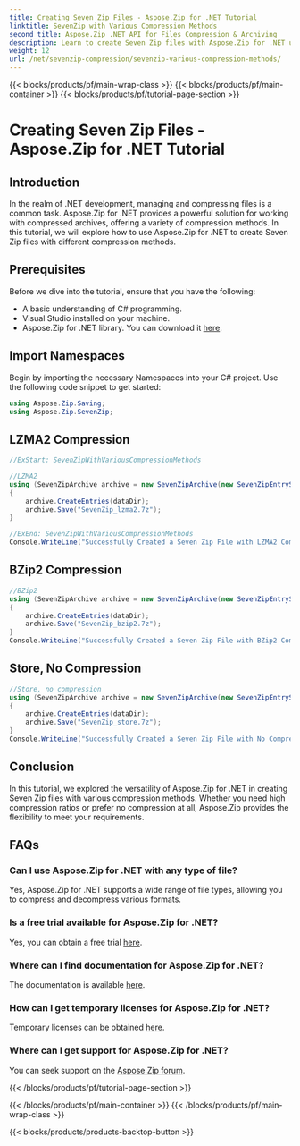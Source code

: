 ```yaml
---
title: Creating Seven Zip Files - Aspose.Zip for .NET Tutorial
linktitle: SevenZip with Various Compression Methods
second_title: Aspose.Zip .NET API for Files Compression & Archiving
description: Learn to create Seven Zip files with Aspose.Zip for .NET using different compression methods. Easy steps for LZMA2, BZip2, and Store (no compression).
weight: 12
url: /net/sevenzip-compression/sevenzip-various-compression-methods/
---
```


{{< blocks/products/pf/main-wrap-class >}}
{{< blocks/products/pf/main-container >}}
{{< blocks/products/pf/tutorial-page-section >}}

# Creating Seven Zip Files - Aspose.Zip for .NET Tutorial


## Introduction

In the realm of .NET development, managing and compressing files is a common task. Aspose.Zip for .NET provides a powerful solution for working with compressed archives, offering a variety of compression methods. In this tutorial, we will explore how to use Aspose.Zip for .NET to create Seven Zip files with different compression methods.

## Prerequisites

Before we dive into the tutorial, ensure that you have the following:

- A basic understanding of C# programming.
- Visual Studio installed on your machine.
- Aspose.Zip for .NET library. You can download it [here](https://releases.aspose.com/zip/net/).

## Import Namespaces

Begin by importing the necessary Namespaces into your C# project. Use the following code snippet to get started:

```csharp
using Aspose.Zip.Saving;
using Aspose.Zip.SevenZip;
```

## LZMA2 Compression

```csharp
//ExStart: SevenZipWithVariousCompressionMethods

//LZMA2
using (SevenZipArchive archive = new SevenZipArchive(new SevenZipEntrySettings(new SevenZipLZMA2CompressionSettings())))
{
    archive.CreateEntries(dataDir);
    archive.Save("SevenZip_lzma2.7z");
}

//ExEnd: SevenZipWithVariousCompressionMethods
Console.WriteLine("Successfully Created a Seven Zip File with LZMA2 Compression");
```

## BZip2 Compression

```csharp
//BZip2
using (SevenZipArchive archive = new SevenZipArchive(new SevenZipEntrySettings(new SevenZipBZip2CompressionSettings())))
{
    archive.CreateEntries(dataDir);
    archive.Save("SevenZip_bzip2.7z");
}
Console.WriteLine("Successfully Created a Seven Zip File with BZip2 Compression");
```

## Store, No Compression

```csharp
//Store, no compression
using (SevenZipArchive archive = new SevenZipArchive(new SevenZipEntrySettings(new SevenZipStoreCompressionSettings())))
{
    archive.CreateEntries(dataDir);
    archive.Save("SevenZip_store.7z");
}
Console.WriteLine("Successfully Created a Seven Zip File with No Compression (Store)");
```

## Conclusion

In this tutorial, we explored the versatility of Aspose.Zip for .NET in creating Seven Zip files with various compression methods. Whether you need high compression ratios or prefer no compression at all, Aspose.Zip provides the flexibility to meet your requirements.

## FAQs

### Can I use Aspose.Zip for .NET with any type of file?
Yes, Aspose.Zip for .NET supports a wide range of file types, allowing you to compress and decompress various formats.

### Is a free trial available for Aspose.Zip for .NET?
Yes, you can obtain a free trial [here](https://releases.aspose.com/).

### Where can I find documentation for Aspose.Zip for .NET?
The documentation is available [here](https://reference.aspose.com/zip/net/).

### How can I get temporary licenses for Aspose.Zip for .NET?
Temporary licenses can be obtained [here](https://purchase.aspose.com/temporary-license/).

### Where can I get support for Aspose.Zip for .NET?
You can seek support on the [Aspose.Zip forum](https://forum.aspose.com/c/zip/37).


{{< /blocks/products/pf/tutorial-page-section >}}

{{< /blocks/products/pf/main-container >}}
{{< /blocks/products/pf/main-wrap-class >}}

{{< blocks/products/products-backtop-button >}}
